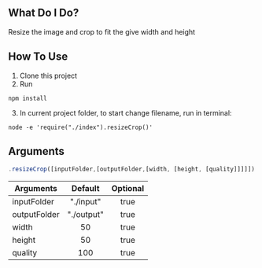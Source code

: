 ## What Do I Do?

Resize the image and crop to fit the give width and height

## How To Use

1. Clone this project
2. Run

``` 
npm install
```
3. In current project folder, to start change filename, run in terminal:

``` 
node -e 'require("./index").resizeCrop()'
```

## Arguments

``` javascript
.resizeCrop([inputFolder,[outputFolder,[width, [height, [quality]]]]])
```

| Arguments     | Default       | Optional      |
| ------------- |:-------------:|:-------------:|
| inputFolder   | "./input"     | true          |
| outputFolder  | "./output"    | true          |
| width         | 50            | true          |
| height        | 50            | true          |
| quality       | 100           | true          |
